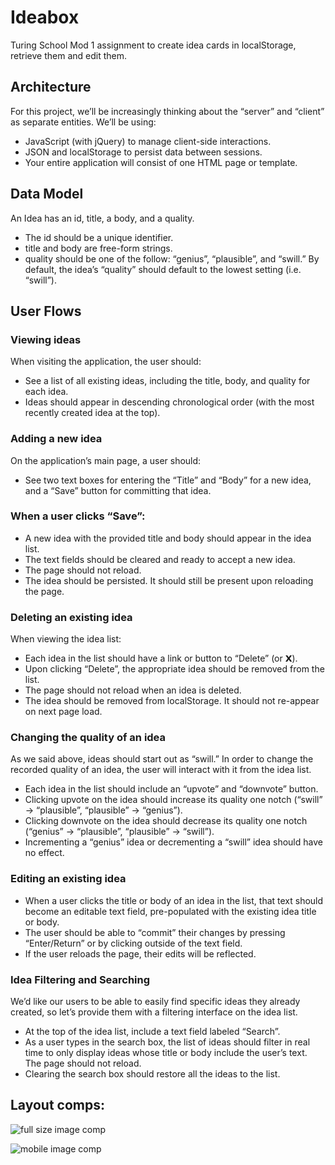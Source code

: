 # Ideabox

Turing School Mod 1 assignment to create idea cards in localStorage, retrieve them and edit them. 

## Architecture

For this project, we’ll be increasingly thinking about the “server” and “client” as separate entities. We’ll be using:

* JavaScript (with jQuery) to manage client-side interactions.
* JSON and localStorage to persist data between sessions.
* Your entire application will consist of one HTML page or template.

## Data Model

An Idea has an id, title, a body, and a quality.
* The id should be a unique identifier.
* title and body are free-form strings.
* quality should be one of the follow: “genius”, “plausible”, and “swill.”
By default, the idea’s “quality” should default to the lowest setting (i.e. “swill”).

## User Flows

### Viewing ideas

When visiting the application, the user should:

* See a list of all existing ideas, including the title, body, and quality for each idea.
* Ideas should appear in descending chronological order (with the most recently created idea at the top).

### Adding a new idea

On the application’s main page, a user should:

* See two text boxes for entering the “Title” and “Body” for a new idea, and a “Save” button for committing that idea.

### When a user clicks “Save”:

* A new idea with the provided title and body should appear in the idea list.
* The text fields should be cleared and ready to accept a new idea.
* The page should not reload.
* The idea should be persisted. It should still be present upon reloading the page.

### Deleting an existing idea

When viewing the idea list:

* Each idea in the list should have a link or button to “Delete” (or 𝗫).
* Upon clicking “Delete”, the appropriate idea should be removed from the list.
* The page should not reload when an idea is deleted.
* The idea should be removed from localStorage. It should not re-appear on next page load.

### Changing the quality of an idea

As we said above, ideas should start out as “swill.” In order to change the recorded quality of an idea, the user will interact with it from the idea list.

* Each idea in the list should include an “upvote” and “downvote” button.
* Clicking upvote on the idea should increase its quality one notch (“swill” → “plausible”, “plausible” → “genius”).
* Clicking downvote on the idea should decrease its quality one notch (“genius” → “plausible”, “plausible” → “swill”).
* Incrementing a “genius” idea or decrementing a “swill” idea should have no effect.

### Editing an existing idea

* When a user clicks the title or body of an idea in the list, that text should become an editable text field, pre-populated with the existing idea title or body.
* The user should be able to “commit” their changes by pressing “Enter/Return” or by clicking outside of the text field.
* If the user reloads the page, their edits will be reflected.

### Idea Filtering and Searching

We’d like our users to be able to easily find specific ideas they already created, so let’s provide them with a filtering interface on the idea list.

* At the top of the idea list, include a text field labeled “Search”.
* As a user types in the search box, the list of ideas should filter in real time to only display ideas whose title or body include the user’s text. The page should not reload.
* Clearing the search box should restore all the ideas to the list.

## Layout comps: 

![full size image comp](http://frontend.turing.io/assets/images/projects/ideabox/ideabox-01.png)

![mobile image comp](http://frontend.turing.io/assets/images/projects/ideabox/ideabox-02.png)